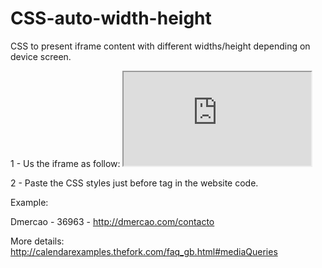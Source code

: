 # CSS-auto-width-height

CSS to present iframe content with different widths/height depending on device screen.

1 - Us the iframe as follow: <iframe class="thefork" src= "https://module.lafourchette.com/xx_XX/module/XXXX-XXXXX "></iframe>


2 - Paste the CSS styles just before </head> tag in the website code.


Example: 

Dmercao - 36963 - http://dmercao.com/contacto 

More details: http://calendarexamples.thefork.com/faq_gb.html#mediaQueries
